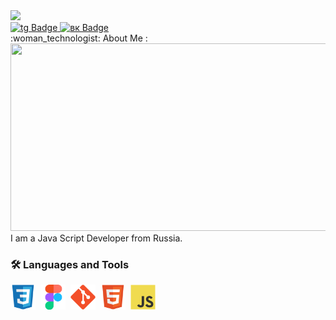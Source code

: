 <div id="header" align="left">
  <img src="https://media.giphy.com/media/M9gbBd9nbDrOTu1Mqx/giphy.gif" width="200"/>
  <div id="badges">
  <a href="https://t.me/sofya_Mitrofanova">
    <img src="https://img.shields.io/badge/Telegram-blue?style=for-the-badge&logo=telegram&logoColor=white" alt="tg Badge"/>
  </a>
  <a href="Я ВКонтакте: vk.com/sonkavottakay">
    <img src="https://img.shields.io/badge/ВКонтакте-blue?style=for-the-badge" alt="вк Badge"/>
  </a>
</div>
</div>
 :woman_technologist: About Me :
 <img src="https://media.giphy.com/media/zOvBKUUEERdNm/giphy.gif"width="600" height="300"> I am a Java Script Developer  from Russia. 

### :hammer_and_wrench: Languages and Tools 
<div>
<img src='https://github.com/devicons/devicon/blob/master/icons/css3/css3-original.svg' title='CCS' width="40" height="40"/>&nbsp;
<img src='https://github.com/devicons/devicon/blob/master/icons/figma/figma-original.svg' title='Figma'width="40" height="40"/>&nbsp;
<img src='https://github.com/devicons/devicon/blob/master/icons/git/git-original.svg' title='GIT'width="40" height="40"/>&nbsp;
<img src='https://github.com/devicons/devicon/blob/master/icons/html5/html5-original.svg' title='HTML'width="40" height="40"/>&nbsp;
<img src='https://github.com/devicons/devicon/blob/master/icons/javascript/javascript-original.svg' title='Java Script'width="40" height="40"/>&nbsp;
</div>

